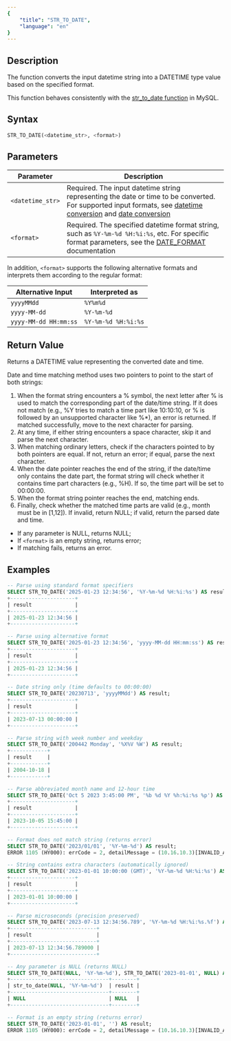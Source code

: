 ```yaml
---
{
    "title": "STR_TO_DATE",
    "language": "en"
}
---
```


## Description

The function converts the input datetime string into a DATETIME type value based on the specified format.

This function behaves consistently with the [str_to_date function](https://dev.mysql.com/doc/refman/8.4/en/date-and-time-functions.html#function_str-to-date) in MySQL.

## Syntax

```sql
STR_TO_DATE(<datetime_str>, <format>)
```

## Parameters

| Parameter        | Description                                                                                                                                                                                                                                                                                                      |
|------------------|------------------------------------------------------------------------------------------------------------------------------------------------------------------------------------------------------------------------------------------------------------------------------------------------------------------|
| `<datetime_str>` | Required. The input datetime string representing the date or time to be converted. For supported input formats, see [datetime conversion](../../../../../docs/sql-manual/basic-element/sql-data-types/conversion/datetime-conversion) and [date conversion](../../../../../docs/sql-manual/basic-element/sql-data-types/conversion/date-conversion) |
| `<format>`       | Required. The specified datetime format string, such as `%Y-%m-%d %H:%i:%s`, etc. For specific format parameters, see the [DATE_FORMAT](./date-format#parameters) documentation                                                                                                                               |

In addition, `<format>` supports the following alternative formats and interprets them according to the regular format:

| Alternative Input          | Interpreted as       |
|----------------------------|----------------------|
| `yyyyMMdd`                 | `%Y%m%d`             |
| `yyyy-MM-dd`               | `%Y-%m-%d`           |
| `yyyy-MM-dd HH:mm:ss`      | `%Y-%m-%d %H:%i:%s`  |

## Return Value
Returns a DATETIME value representing the converted date and time.

Date and time matching method uses two pointers to point to the start of both strings:
1. When the format string encounters a % symbol, the next letter after % is used to match the corresponding part of the date/time string. If it does not match (e.g., %Y tries to match a time part like 10:10:10, or % is followed by an unsupported character like %*), an error is returned. If matched successfully, move to the next character for parsing.
2. At any time, if either string encounters a space character, skip it and parse the next character.
3. When matching ordinary letters, check if the characters pointed to by both pointers are equal. If not, return an error; if equal, parse the next character.
4. When the date pointer reaches the end of the string, if the date/time only contains the date part, the format string will check whether it contains time part characters (e.g., %H). If so, the time part will be set to 00:00:00.
5. When the format string pointer reaches the end, matching ends.
6. Finally, check whether the matched time parts are valid (e.g., month must be in [1,12]). If invalid, return NULL; if valid, return the parsed date and time.

- If any parameter is NULL, returns NULL;
- If `<format>` is an empty string, returns error;
- If matching fails, returns an error.

## Examples

```sql
-- Parse using standard format specifiers
SELECT STR_TO_DATE('2025-01-23 12:34:56', '%Y-%m-%d %H:%i:%s') AS result;
+---------------------+
| result              |
+---------------------+
| 2025-01-23 12:34:56 |
+---------------------+

-- Parse using alternative format
SELECT STR_TO_DATE('2025-01-23 12:34:56', 'yyyy-MM-dd HH:mm:ss') AS result;
+---------------------+
| result              |
+---------------------+
| 2025-01-23 12:34:56 |
+---------------------+

-- Date string only (time defaults to 00:00:00)
SELECT STR_TO_DATE('20230713', 'yyyyMMdd') AS result;
+---------------------+
| result              |
+---------------------+
| 2023-07-13 00:00:00 |
+---------------------+

-- Parse string with week number and weekday
SELECT STR_TO_DATE('200442 Monday', '%X%V %W') AS result;
+------------+
| result     |
+------------+
| 2004-10-18 |
+------------+

-- Parse abbreviated month name and 12-hour time
SELECT STR_TO_DATE('Oct 5 2023 3:45:00 PM', '%b %d %Y %h:%i:%s %p') AS result;
+---------------------+
| result              |
+---------------------+
| 2023-10-05 15:45:00 |
+---------------------+

-- Format does not match string (returns error)
SELECT STR_TO_DATE('2023/01/01', '%Y-%m-%d') AS result;
ERROR 1105 (HY000): errCode = 2, detailMessage = (10.16.10.3)[INVALID_ARGUMENT]Operation str_to_date of 2023/01/01 is invalid

-- String contains extra characters (automatically ignored)
SELECT STR_TO_DATE('2023-01-01 10:00:00 (GMT)', '%Y-%m-%d %H:%i:%s') AS result;
+---------------------+
| result              |
+---------------------+
| 2023-01-01 10:00:00 |
+---------------------+

-- Parse microseconds (precision preserved)
SELECT STR_TO_DATE('2023-07-13 12:34:56.789', '%Y-%m-%d %H:%i:%s.%f') AS result;
+----------------------------+
| result                     |
+----------------------------+
| 2023-07-13 12:34:56.789000 |
+----------------------------+

-- Any parameter is NULL (returns NULL)
SELECT STR_TO_DATE(NULL, '%Y-%m-%d'), STR_TO_DATE('2023-01-01', NULL) AS result;
+--------------------------------+--------+
| str_to_date(NULL, '%Y-%m-%d')  | result |
+--------------------------------+--------+
| NULL                           | NULL   |
+--------------------------------+--------+

-- Format is an empty string (returns error)
SELECT STR_TO_DATE('2023-01-01', '') AS result;
ERROR 1105 (HY000): errCode = 2, detailMessage = (10.16.10.3)[INVALID_ARGUMENT]Operation str_to_date of 2023-01-01 is invalid
```